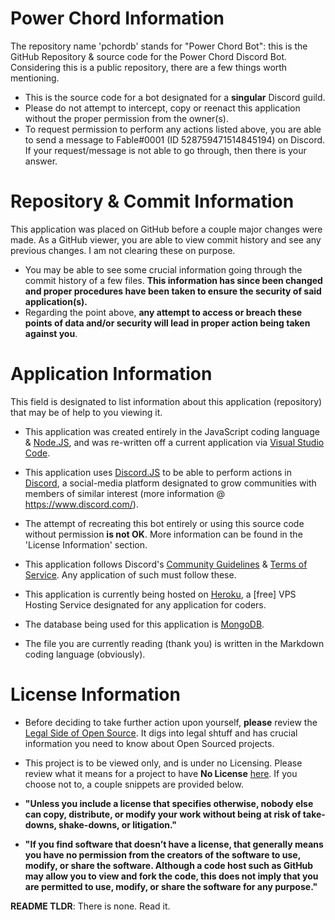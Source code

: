# Power Chord Information

The repository name 'pchordb' stands for "Power Chord Bot": this is the GitHub Repository & source code for the Power Chord Discord Bot.
Considering this is a public repository, there are a few things worth mentioning.

- This is the source code for a bot designated for a **singular** Discord guild.
- Please do not attempt to intercept, copy or reenact this application without the proper permission from the owner(s).
- To request permission to perform any actions listed above, you are able to send a message to Fable#0001 (ID 528759471514845194) on Discord. If your request/message is not able to go through, then there is your answer.

# Repository & Commit Information

This application was placed on GitHub before a couple major changes were made. As a GitHub viewer, you are able to view commit history and see any previous changes. I am not clearing these on purpose.

- You may be able to see some crucial information going through the commit history of a few files. **This information has since been changed and proper procedures have been taken to ensure the security of said application(s).**
- Regarding the point above, **any attempt to access or breach these points of data and/or security will lead in proper action being taken against you**.

# Application Information

This field is designated to list information about this application (repository) that may be of help to you viewing it.

- This application was created entirely in the JavaScript coding language & [Node.JS](https://nodejs.org/en/), and was re-written off a current application via [Visual Studio Code](https://code.visualstudio.com/).
- This application uses [Discord.JS](https://discord.js.org/#/) to be able to perform actions in [Discord](https://www.discord.com/), a social-media platform designated to grow communities with members of similar interest (more information @ https://www.discord.com/).
- The attempt of recreating this bot entirely or using this source code without permission **is not OK**. More information can be found in the 'License Information' section.
- This application follows Discord's [Community Guidelines](https://discord.com/guidelines) & [Terms of Service](https://discord.com/terms). Any application of such must follow these.


- This application is currently being hosted on [Heroku](https://www.heroku.com/), a \[free] VPS Hosting Service designated for any application for coders.
- The database being used for this application is [MongoDB](https://www.mongodb.com/).
- The file you are currently reading (thank you) is written in the Markdown coding language (obviously).

# License Information

- Before deciding to take further action upon yourself, **please** review the [Legal Side of Open Source](https://opensource.guide/legal/). It digs into legal shtuff and has crucial information you need to know about Open Sourced projects.
- This project is to be viewed only, and is under no Licensing. Please review what it means for a project to have **No License** [here](https://choosealicense.com/no-permission/). If you choose not to, a couple snippets are provided below.


- **"Unless you include a license that specifies otherwise, nobody else can copy, distribute, or modify your work without being at risk of take-downs, shake-downs, or litigation."**
- **"If you find software that doesn’t have a license, that generally means you have no permission from the creators of the software to use, modify, or share the software. Although a code host such as GitHub may allow you to view and fork the code, this does not imply that you are permitted to use, modify, or share the software for any purpose."**


**README TLDR**: There is none. Read it.
